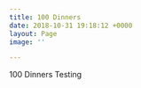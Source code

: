 ```yaml
---
title: 100 Dinners
date: 2018-10-31 19:18:12 +0000
layout: Page
image: ''

---
```

100 Dinners Testing